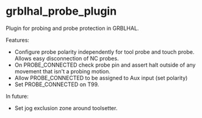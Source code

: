 # grblhal_probe_plugin
Plugin for probing and probe protection in GRBLHAL. 

Features:
- Configure probe polarity independently for tool probe and touch probe.  Allows easy disconnection of NC probes.
- On PROBE_CONNECTED check probe pin and assert halt outside of any movement that isn't a probing motion.
- Allow PROBE_CONNECTED to be assigned to Aux input (set polarity)
- Set PROBE_CONNECTED on T99.

In future:
- Set jog exclusion zone around toolsetter.
